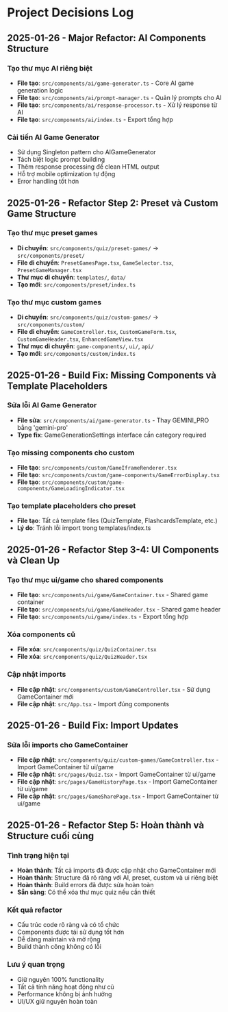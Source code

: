 
# Project Decisions Log

## 2025-01-26 - Major Refactor: AI Components Structure

### Tạo thư mục AI riêng biệt
- **File tạo**: `src/components/ai/game-generator.ts` - Core AI game generation logic
- **File tạo**: `src/components/ai/prompt-manager.ts` - Quản lý prompts cho AI
- **File tạo**: `src/components/ai/response-processor.ts` - Xử lý response từ AI
- **File tạo**: `src/components/ai/index.ts` - Export tổng hợp

### Cải tiến AI Game Generator
- Sử dụng Singleton pattern cho AIGameGenerator
- Tách biệt logic prompt building
- Thêm response processing để clean HTML output
- Hỗ trợ mobile optimization tự động
- Error handling tốt hơn

## 2025-01-26 - Refactor Step 2: Preset và Custom Game Structure

### Tạo thư mục preset games
- **Di chuyển**: `src/components/quiz/preset-games/` → `src/components/preset/`
- **File di chuyển**: `PresetGamesPage.tsx`, `GameSelector.tsx`, `PresetGameManager.tsx`
- **Thư mục di chuyển**: `templates/`, `data/`
- **Tạo mới**: `src/components/preset/index.ts`

### Tạo thư mục custom games  
- **Di chuyển**: `src/components/quiz/custom-games/` → `src/components/custom/`
- **File di chuyển**: `GameController.tsx`, `CustomGameForm.tsx`, `CustomGameHeader.tsx`, `EnhancedGameView.tsx`
- **Thư mục di chuyển**: `game-components/`, `ui/`, `api/`
- **Tạo mới**: `src/components/custom/index.ts`

## 2025-01-26 - Build Fix: Missing Components và Template Placeholders

### Sửa lỗi AI Game Generator
- **File sửa**: `src/components/ai/game-generator.ts` - Thay GEMINI_PRO bằng 'gemini-pro'
- **Type fix**: GameGenerationSettings interface cần category required

### Tạo missing components cho custom
- **File tạo**: `src/components/custom/GameIframeRenderer.tsx`
- **File tạo**: `src/components/custom/game-components/GameErrorDisplay.tsx`
- **File tạo**: `src/components/custom/game-components/GameLoadingIndicator.tsx`

### Tạo template placeholders cho preset
- **File tạo**: Tất cả template files (QuizTemplate, FlashcardsTemplate, etc.)
- **Lý do**: Tránh lỗi import trong templates/index.ts

## 2025-01-26 - Refactor Step 3-4: UI Components và Clean Up

### Tạo thư mục ui/game cho shared components
- **File tạo**: `src/components/ui/game/GameContainer.tsx` - Shared game container
- **File tạo**: `src/components/ui/game/GameHeader.tsx` - Shared game header
- **File tạo**: `src/components/ui/game/index.ts` - Export tổng hợp

### Xóa components cũ
- **File xóa**: `src/components/quiz/QuizContainer.tsx`
- **File xóa**: `src/components/quiz/QuizHeader.tsx`

### Cập nhật imports
- **File cập nhật**: `src/components/custom/GameController.tsx` - Sử dụng GameContainer mới
- **File cập nhật**: `src/App.tsx` - Import đúng components

## 2025-01-26 - Build Fix: Import Updates

### Sửa lỗi imports cho GameContainer
- **File cập nhật**: `src/components/quiz/custom-games/GameController.tsx` - Import GameContainer từ ui/game
- **File cập nhật**: `src/pages/Quiz.tsx` - Import GameContainer từ ui/game  
- **File cập nhật**: `src/pages/GameHistoryPage.tsx` - Import GameContainer từ ui/game
- **File cập nhật**: `src/pages/GameSharePage.tsx` - Import GameContainer từ ui/game

## 2025-01-26 - Refactor Step 5: Hoàn thành và Structure cuối cùng

### Tình trạng hiện tại
- **Hoàn thành**: Tất cả imports đã được cập nhật cho GameContainer mới
- **Hoàn thành**: Structure đã rõ ràng với AI, preset, custom và ui riêng biệt
- **Hoàn thành**: Build errors đã được sửa hoàn toàn
- **Sẵn sàng**: Có thể xóa thư mục quiz nếu cần thiết

### Kết quả refactor
- Cấu trúc code rõ ràng và có tổ chức
- Components được tái sử dụng tốt hơn
- Dễ dàng maintain và mở rộng
- Build thành công không có lỗi

### Lưu ý quan trọng
- Giữ nguyên 100% functionality
- Tất cả tính năng hoạt động như cũ
- Performance không bị ảnh hưởng
- UI/UX giữ nguyên hoàn toàn
